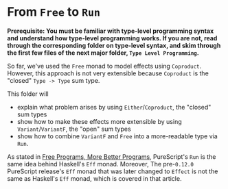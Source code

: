 # From `Free` to `Run`

**Prerequisite: You must be familiar with type-level programming syntax and understand how type-level programming works. If you are not, read through the corresponding folder on type-level syntax, and skim through the first few files of the next major folder, `Type Level Programming`.**

So far, we've used the `Free` monad to model effects using `Coproduct`. However, this approach is not very extensible because `Coproduct` is the "closed" `Type -> Type` sum type.

This folder will
- explain what problem arises by using `Either`/`Coproduct`, the "closed" sum types
- show how to make these effects more extensible by using `Variant`/`VariantF`, the "open" sum types
- show how to combine `VariantF` and `Free` into a more-readable type via `Run`.

As stated in [Free Programs, More Better Programs](https://reasonablypolymorphic.com/blog/freer-monads/index.html), PureScript's `Run` is the same idea behind Haskell's `Eff` monad. Moreover, The pre-`0.12.0` PureScript release's `Eff` monad that was later changed to `Effect` is not the same as Haskell's `Eff` monad, which is covered in that article.
